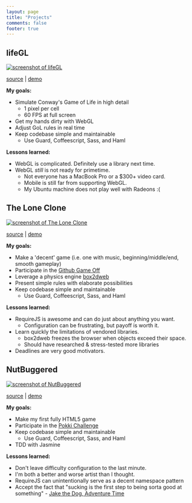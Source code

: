 ```yaml
---
layout: page
title: "Projects"
comments: false
footer: true
---
```


## lifeGL

[![screenshot of lifeGL](/images/lifegl.png)](/projects/lifegl/index.html)

[source](http://github.com/jamesgary/lifeGL) | [demo](/projects/lifegl/index.html)

__My goals:__

- Simulate Conway's Game of Life in high detail
  - 1 pixel per cell
  - 60 FPS at full screen
- Get my hands dirty with WebGL
- Adjust GoL rules in real time
- Keep codebase simple and maintainable
  - Use Guard, Coffeescript, Sass, and Haml

__Lessons learned:__

- WebGL is complicated. Definitely use a library next time.
- WebGL *still* is not ready for primetime.
  - Not everyone has a MacBook Pro or a $300+ video card.
  - Mobile is still far from supporting WebGL.
  - My Ubuntu machine does not play well with Radeons :(

## The Lone Clone

[![screenshot of The Lone Clone](/images/the_lone_clone.png)](/projects/the_lone_clone/index.html)

[source](http://github.com/jamesgary/The-Lone-Clone) | [demo](/projects/the_lone_clone/index.html)

__My goals:__

- Make a 'decent' game (i.e. one with music, beginning/middle/end, smooth gameplay)
- Participate in the [Github Game Off](http://github.com/blog/1303-github-game-off)
- Leverage a physics engine [box2dweb](http://code.google.com/p/box2dweb/)
- Present simple rules with elaborate possibilities
- Keep codebase simple and maintainable
  - Use Guard, Coffeescript, Sass, and Haml

__Lessons learned:__

- RequireJS is awesome and can do just about anything you want.
  - Configuration can be frustrating, but payoff is worth it.
- Learn quickly the limitations of vendored libraries.
  - box2dweb freezes the browser when objects exceed their space.
  - Should have researched & stress-tested more libraries
- Deadlines are very good motivators.

## NutBuggered

[![screenshot of NutBuggered](/images/nutbuggered.png)](/projects/nutbuggered/index.html)

[source](http://github.com/jamesgary/nutbuggered) | [demo](/projects/nutbuggered/index.html)

__My goals:__

- Make my first fully HTML5 game
- Participate in the [Pokki Challenge](http://www.pokki.com/contest/)
- Keep codebase simple and maintainable
  - Use Guard, Coffeescript, Sass, and Haml
- TDD with Jasmine

__Lessons learned:__

- Don't leave difficulty configuration to the last minute.
- I'm both a better and worse artist than I thought.
- RequireJS can unintentionally serve as a decent namespace pattern
- Accept the fact that "sucking is the first step to being sorta good at something" - [Jake the Dog, Adventure Time](http://pseudomantic.wordpress.com/2012/06/10/sucking-at-something-is-the-first-step/)
